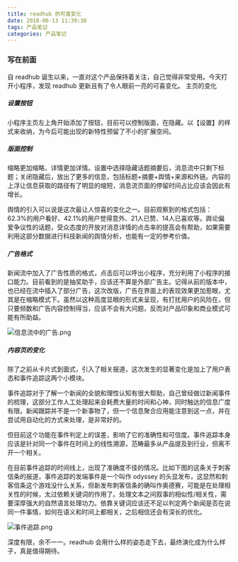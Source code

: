 ```yaml
---
title: readhub 的可喜变化
date: 2018-06-13 11:39:38
tags: 产品笔记
categories: 产品笔记
---
```


### 写在前面

自 readhub 诞生以来，一直对这个产品保持着关注，自己觉得非常受用。今天打开小程序，发现 readhub 更新且有了令人眼前一亮的可喜变化。
主页的变化

##### 设置按钮

小程序主页左上角开始添加了按钮，目前可以控制版面，在隐藏。以【设置】的样式来收纳，为今后可能出现的新特性预留了不小的扩展空间。

##### 版面控制

缩略更加缩略，详情更加详情。设置中选择隐藏话题摘要后，消息流中只剩下标题；关闭隐藏后，放出了更多的信息，包括标题+摘要+舆情+来源和外链。内容的上浮让信息获取的路径有了明显的缩短，消息流页面的停留时间占比应该会因此有增长。

舆情的引入可以说是这次最让人惊喜的变化之一。目前观察到的格式包括：62.3%的用户看好、42.1%的用户觉得意外、21人已赞、14人已喜欢等。舆论偏爱争议性的话题，受众态度的开放对消息详情的点击率的提高会有帮助，如果需要利用这部分数据进行科技新闻的舆情分析，也能有一定的参考价值。

##### 广告格式

新闻流中加入了广告性质的格式，点击后可以呼出小程序，充分利用了小程序的接口能力。目前看到的是抽奖助手，应该还不算是外部广告主。记得从前的版本中，也已经在流中插入了部分广告，这次改版，广告在界面上的表现效果更加惹眼，尤其是在缩略模式下。虽然以这种高度显眼的形式来呈现，有打扰用户的风险在，但只要频数和广告内容控制得当，应该不会有大问题，反而对产品印象和商业模式可能有所助益。

![信息流中的广告.png](https://upload-images.jianshu.io/upload_images/61740-86c65122448267bd.png?imageMogr2/auto-orient/strip%7CimageView2/2/w/1240)

##### 内容页的变化

除了之前从卡片式到面式，引入了相关报道，这次发生的显著变化是加上了用户表态和事件追踪这两个小模块。

事件追踪对于了解一个新闻的全貌和理性认知有很大帮助，自己曾经做过新闻事件的梳理，这部分工作人工处理起来会耗费大量的时间和心神，同时触达的信息广度有限。新闻跟踪并不是一个新事物了，但一个信息聚合应用能注意到这一点，并在尝试用自动化的方式来处理，是非常好的。

但目前这个功能在事件判定上的误差，影响了它的准确性和可信度。事件追踪本身应该是针对同一个事件在时间上的线性溯源，范畴最多从产品提及到行业，但离不开一个相关。

在目前事件追踪的时间线上，出现了准确度不佳的情况。比如下图的这条关于刺客信条的报道，事件追踪的发端事件是一个叫作 odyssey 的头显发布，这显然和刺客信条这个游戏没什么关系，但新发布刺客信条的确叫作奥德赛，可能是在处理相关性的时候，太过依赖关键词的作用了。处理文本之间叙事的相似性/相关性，需要深厚强大的自然语言处理功力。依靠关键词应该还不足以判定两个新闻是否在说同一件事情，如何在语义和时间上都相关，之后相信还会有深长的优化。

![事件追踪.png](https://upload-images.jianshu.io/upload_images/61740-e659f68c31f60ff9.png?imageMogr2/auto-orient/strip%7CimageView2/2/w/1240)

深度有限，余不一一。readhub 会用什么样的姿态走下去，最终演化成为什么样子，真是值得期待。